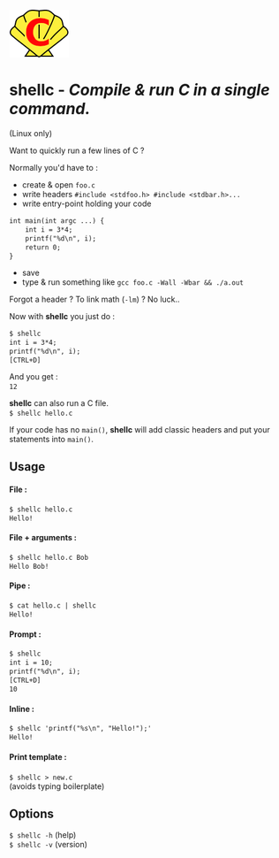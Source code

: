 ![logo](logo.png)

# shellc - *Compile & run C in a single command.* 
(Linux only)

Want to quickly run a few lines of C ?  

Normally you'd have to :  
- create & open `foo.c`  
- write headers `#include <stdfoo.h> #include <stdbar.h>...`    
- write entry-point holding your code  
```  
int main(int argc ...) {
	int i = 3*4;  
	printf("%d\n", i);
 	return 0;
}
```  
- save  
- type & run something like `gcc foo.c -Wall -Wbar && ./a.out`  

Forgot a header ? To link math (`-lm`) ? No luck..  

Now with **shellc** you just do :  
```
$ shellc  
int i = 3*4;  
printf("%d\n", i);  
[CTRL+D]  
```
And you get :  
`12`
  

**shellc** can also run a C file.  
`$ shellc hello.c`  

If your code has no `main()`, **shellc** will add classic headers and put your statements into `main()`.

## Usage

#### File :
```
$ shellc hello.c  
Hello!
```  

#### File + arguments :
```
$ shellc hello.c Bob    
Hello Bob!
```

#### Pipe :    
```
$ cat hello.c | shellc  
Hello!
```

#### Prompt :  
```
$ shellc  
int i = 10;  
printf("%d\n", i);  
[CTRL+D]  
10
```

#### Inline :
```
$ shellc 'printf("%s\n", "Hello!");'  
Hello!
```

#### Print template :
`$ shellc > new.c`  
(avoids typing boilerplate)  

## Options

`$ shellc -h`    (help)  
`$ shellc -v`    (version)